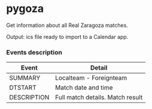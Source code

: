 # pygoza

Get information about all Real Zaragoza matches.

Output: ics file ready to import to a Calendar app.

### Events description

| Event | Detail |
| ----- | ------ |
| SUMMARY | Localteam - Foreignteam |
| DTSTART | Match date and time |
| DESCRIPTION | Full match details. Match result |
